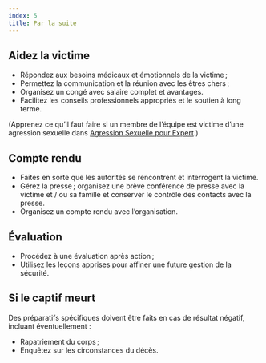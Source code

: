 ```yaml
---
index: 5
title: Par la suite
---
```

## Aidez la victime

*   Répondez aux besoins médicaux et émotionnels de la victime ;
*   Permettez la communication et la réunion avec les êtres chers ;
*   Organisez un congé avec salaire complet et avantages.
*   Facilitez les conseils professionnels appropriés et le soutien à long terme.

(Apprenez ce qu’il faut faire si un membre de l’équipe est victime d’une agression sexuelle dans [Agression Sexuelle pour Expert](umbrella://incident-response/sexual-assault/expert).)

## Compte rendu

*   Faites en sorte que les autorités se rencontrent et interrogent la victime.
*   Gérez la presse ; organisez une brève conférence de presse avec la victime et / ou sa famille et conserver le contrôle des contacts avec la presse.
*   Organisez un compte rendu avec l’organisation.

## Évaluation

*   Procédez à une évaluation après action ;
*   Utilisez les leçons apprises pour affiner une future gestion de la sécurité.

## Si le captif meurt

Des préparatifs spécifiques doivent être faits en cas de résultat négatif, incluant éventuellement :

*   Rapatriement du corps ;
*   Enquêtez sur les circonstances du décès.